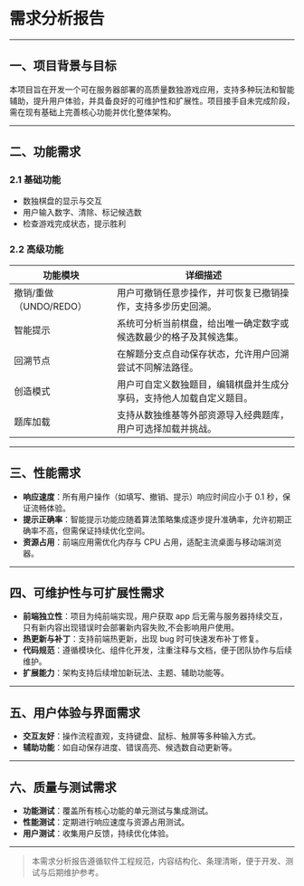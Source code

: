 # 需求分析报告

---

## 一、项目背景与目标

本项目旨在开发一个可在服务器部署的高质量数独游戏应用，支持多种玩法和智能辅助，提升用户体验，并具备良好的可维护性和扩展性。项目接手自未完成阶段，需在现有基础上完善核心功能并优化整体架构。

---

## 二、功能需求

### 2.1 基础功能
- 数独棋盘的显示与交互
- 用户输入数字、清除、标记候选数
- 检查游戏完成状态，提示胜利

### 2.2 高级功能
| 功能模块         | 详细描述                                                                 |
|------------------|--------------------------------------------------------------------------|
| 撤销/重做（UNDO/REDO） | 用户可撤销任意步操作，并可恢复已撤销操作，支持多步历史回溯。                 |
| 智能提示         | 系统可分析当前棋盘，给出唯一确定数字或候选数最少的格子及其候选集。             |
| 回溯节点         | 在解题分支点自动保存状态，允许用户回溯尝试不同解法路径。                      |
| 创造模式         | 用户可自定义数独题目，编辑棋盘并生成分享码，支持他人加载自定义题目。           |
| 题库加载         | 支持从数独维基等外部资源导入经典题库，用户可选择加载并挑战。                  |

---

## 三、性能需求

- **响应速度**：所有用户操作（如填写、撤销、提示）响应时间应小于 0.1 秒，保证流畅体验。
- **提示正确率**：智能提示功能应随着算法策略集成逐步提升准确率，允许初期正确率不高，但需保证持续优化空间。
- **资源占用**：前端应用需优化内存与 CPU 占用，适配主流桌面与移动端浏览器。

---

## 四、可维护性与可扩展性需求

- **前端独立性**：项目为纯前端实现，用户获取 app 后无需与服务器持续交互，只有新内容出现错误时会部署新内容失败,不会影响用户使用。
- **热更新与补丁**：支持前端热更新，出现 bug 时可快速发布补丁修复。
- **代码规范**：遵循模块化、组件化开发，注重注释与文档，便于团队协作与后续维护。
- **扩展能力**：架构支持后续增加新玩法、主题、辅助功能等。

---

## 五、用户体验与界面需求

- **交互友好**：操作流程直观，支持键盘、鼠标、触屏等多种输入方式。
- **辅助功能**：如自动保存进度、错误高亮、候选数自动更新等。

---

## 六、质量与测试需求

- **功能测试**：覆盖所有核心功能的单元测试与集成测试。
- **性能测试**：定期进行响应速度与资源占用测试。
- **用户测试**：收集用户反馈，持续优化体验。

---

> 本需求分析报告遵循软件工程规范，内容结构化、条理清晰，便于开发、测试与后期维护参考。
